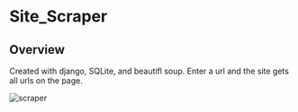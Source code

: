 # Site_Scraper

<h2>Overview</h2>

Created with django, SQLite, and beautifl soup. Enter a url and the site gets all urls on the page.


![scraper](https://user-images.githubusercontent.com/63485111/149032930-eb229580-d242-4530-92c0-39998a52805f.PNG)
